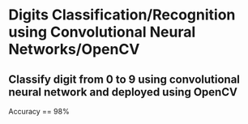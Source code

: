  # Digits Classification/Recognition using Convolutional Neural Networks/OpenCV


 ## Classify digit from 0 to 9 using convolutional neural network and deployed using OpenCV
 
 Accuracy == 98%
 
